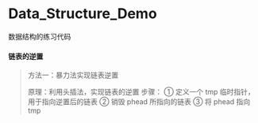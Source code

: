 # Data_Structure_Demo
数据结构的练习代码

#### 链表的逆置

>方法一：暴力法实现链表逆置
>
>原理：利用头插法，实现链表的逆置
>步骤：
>① 定义一个 tmp 临时指针，用于指向逆置后的链表
>② 销毁 phead 所指向的链表
>③ 将 phead 指向 tmp
>
>

